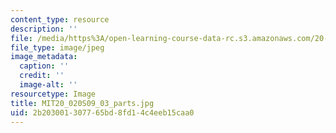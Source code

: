 ```yaml
---
content_type: resource
description: ''
file: /media/https%3A/open-learning-course-data-rc.s3.amazonaws.com/20-020-introduction-to-biological-engineering-design-spring-2009/2b203001307765bd8fd14c4eeb15caa0_MIT20_020S09_03_parts.jpg
file_type: image/jpeg
image_metadata:
  caption: ''
  credit: ''
  image-alt: ''
resourcetype: Image
title: MIT20_020S09_03_parts.jpg
uid: 2b203001-3077-65bd-8fd1-4c4eeb15caa0
---
```

